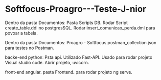 # Softfocus-Proagro---Teste-J-nior

Dentro da pasta Documentos:
Pasta Scripts DB.
Rodar Script create_table.ddl no postgresSQL.
Rodar insert_comunicao_perda.dml para povoar a tabela.

Dentro da pasta Documentos:
Proagro - Softfocus.postman_collection.json para testes no Postman.

backe-end python:
Psta api.
Utilizado Fast-API.
Usado para rodar projeto Visual studio code.
Abrir projeto, uvicorn.


front-end angular.
pasta Frontend.
para rodar projeto ng serve.
